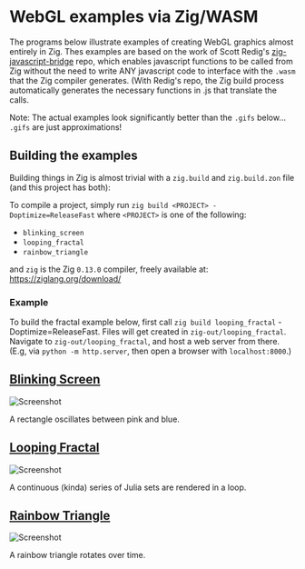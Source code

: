 # WebGL examples via Zig/WASM

The programs below illustrate examples of creating WebGL graphics almost entirely in Zig. Thes examples are based on the work of Scott Redig's [zig-javascript-bridge](https://github.com/scottredig/zig-javascript-bridge) repo, which enables javascript functions to be called from Zig without the need to write ANY javascript code to interface with the `.wasm` that the Zig compiler generates. (With Redig's repo, the Zig build process automatically generates the necessary functions in .js that translate the calls.

Note: The actual examples look significantly better than the `.gifs` below... `.gifs` are just approximations! 

## Building the examples

Building things in Zig is almost trivial with a `zig.build` and `zig.build.zon` file (and this project has both):

To compile a project, simply run `zig build <PROJECT> -Doptimize=ReleaseFast` where `<PROJECT>` is one of the following:
- `blinking_screen`
- `looping_fractal`
- `rainbow_triangle`

and `zig` is the Zig `0.13.0` compiler, freely available at: https://ziglang.org/download/

### Example

To build the fractal example below, first call `zig build looping_fractal` -Doptimize=ReleaseFast. Files will get created in `zig-out/looping_fractal`. Navigate to `zig-out/looping_fractal`, and host a web server from there. (E.g, via `python -m http.server`, then open a browser with `localhost:8000`.)

## [Blinking Screen](./blinking_screen)

![Screenshot](./Gifs/blinking_screen.gif "A browser windows displays a rectangle that oscillates between pink and blue.")

A rectangle oscillates between pink and blue.

## [Looping Fractal](./looping_fractal)

![Screenshot](./Gifs/looping_fractal.gif "A browser windows displays a series Julia sets, a type of fractals, that sprial and gradually change color over time.")

A continuous (kinda) series of Julia sets are rendered in a loop.

## [Rainbow Triangle](./rainbow_triangle)

![Screenshot](./Gifs/rainbow_triangle.gif "A browser windows displays a rainbow triangle that rotates over time.")

A rainbow triangle rotates over time.